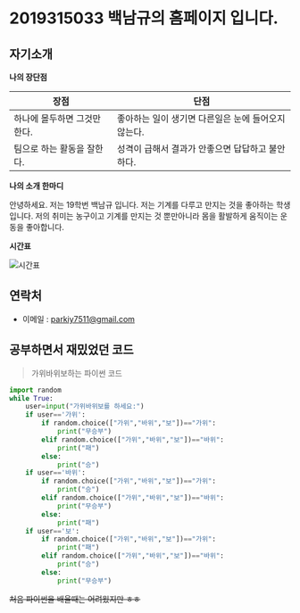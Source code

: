 # 2019315033 백남규의 홈페이지 입니다.  

## 자기소개



**나의 장단점**


| 장점    | 단점  |  
|--------|--------|  
|하나에 몰두하면 그것만 한다.| 좋아하는 일이 생기면 다른일은 눈에 들어오지않는다.  |  
|팀으로 하는 활동을 잘한다.|성격이 급해서 결과가 안좋으면 답답하고 불안하다.  |  


**나의 소개 한마디**


안녕하세요. 저는 19학번 백남규 입니다. 저는 기계를 다루고 만지는 것을 좋아하는 학생입니다. 저의 취미는 농구이고 기계를 만지는 것 뿐만아니라 몸을 활발하게 움직이는 운동을 좋아합니다.  

**시간표**

![시간표](https://user-images.githubusercontent.com/63714306/85372266-8a52d080-b56c-11ea-93a7-3cea0c9c6e69.PNG)


## 연락처

- 이메일 : parkiy7511@gmail.com




## 공부하면서 재밌었던 코드
>가위바위보하는 파이썬 코드  

```python
import random
while True:
    user=input("가위바위보를 하세요:")
    if user=='가위':
        if random.choice(["가위","바위","보"])=="가위":
            print("무승부")
        elif random.choice(["가위","바위","보"])=="바위":
            print("패")
        else:
            print("승")
    if user=='바위':
        if random.choice(["가위","바위","보"])=="가위":
            print("승")
        elif random.choice(["가위","바위","보"])=="바위":
            print("무승부")
        else:
            print("패")
    if user=='보':
        if random.choice(["가위","바위","보"])=="가위":
            print("패")
        elif random.choice(["가위","바위","보"])=="바위":
            print("승")
        else:
            print("무승부")

```
~~처음 파이썬을 배울때는 어려웠지만 ㅎㅎ~~






